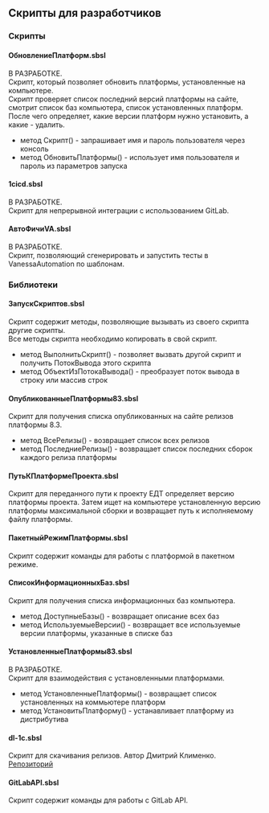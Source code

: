 ## Скрипты для разработчиков

### Скрипты
#### ОбновлениеПлатформ.sbsl
В РАЗРАБОТКЕ.<br>
Скрипт, который позволяет обновить платформы, установленные на компьютере.<br>
Скрипт проверяет список последний версий платформы на сайте, смотрит список баз компьютера, список установленных платформ. После чего определяет, какие версии платформ нужно установить, а какие - удалить.<br>
- метод Скрипт() - запрашивает имя и пароль пользователя через консоль
- метод ОбновитьПлатформы() - использует имя пользователя и пароль из параметров запуска

#### 1cicd.sbsl
В РАЗРАБОТКЕ.<br>
Скрипт для непрерывной интеграции с использованием GitLab.<br>

#### АвтоФичиVA.sbsl
В РАЗРАБОТКЕ.<br>
Скрипт, позволяющий сгенерировать и запустить тесты в VanessaAutomation по шаблонам.<br>

### Библиотеки
#### ЗапускСкриптов.sbsl
Скрипт содержит методы, позволяющие вызывать из своего скрипта другие скрипты.<br>
Все методы скрипта необходимо копировать в свой скрипт.<br>
- метод ВыполнитьСкрипт() - позволяет вызвать другой скрипт и получить ПотокВывода этого скрипта<br>
- метод ОбъектИзПотокаВывода() - преобразует поток вывода в строку или массив строк

#### ОпубликованныеПлатформы83.sbsl
Cкрипт для получения списка опубликованных на сайте релизов платформы 8.3.<br>
- метод ВсеРелизы() - возвращает список всех релизов<br>
- метод ПоследниеРелизы() - возвращает список последних сборок каждого релиза платформы<br>

#### ПутьКПлатформеПроекта.sbsl
Скрипт для переданного пути к проекту ЕДТ определяет версию платформы проекта. Затем ищет на компьютере установленную версию платформы максимальной сборки и возвращает путь к исполняемому файлу платформы.<br>

#### ПакетныйРежимПлатформы.sbsl
Скрипт содержит команды для работы с платформой в пакетном режиме.<br>

#### СписокИнформационныхБаз.sbsl
Cкрипт для получения списка информационных баз компьютера.<br>
- метод ДоступныеБазы() - возвращает описание всех баз<br>
- метод ИспользуемыеВерсии() - возвращает все используемые версии платформы, указанные в списке баз<br>

#### УстановленныеПлатформы83.sbsl
В РАЗРАБОТКЕ.<br>
Cкрипт для взаимодействия с установленными платформами.<br>
- метод УстановленныеПлатформы() - возвращает список установленных на коммьютере платформ
- метод УстановитьПлатформу() - устанавливает платформу из дистрибутива

#### dl-1c.sbsl
Скрипт для скачивания релизов. Автор Дмитрий Клименко. [Репозиторий](https://github.com/klimenko-1c/dl-1c)

#### GitLabAPI.sbsl
Скрипт содержит команды для работы с GitLab API.<br>
